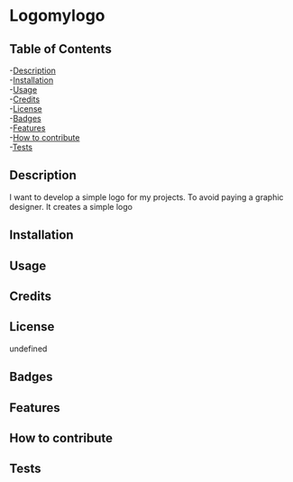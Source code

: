 # Logomylogo 
   
 
 ## Table of Contents
-[Description](#description)  
-[Installation](#installation)  
-[Usage](#usage)  
-[Credits](#credits)  
-[License](#license)  
-[Badges](#badges)  
-[Features](#features)  
-[How to contribute](#contribute)  
-[Tests](#tests)  

 ## Description
 
 I want to develop a simple logo for my projects.
 To avoid paying a graphic designer.
 It creates a simple logo
 
 
 
 

## Installation

## Usage

## Credits

## License
undefined
## Badges
## Features

## How to contribute

## Tests

